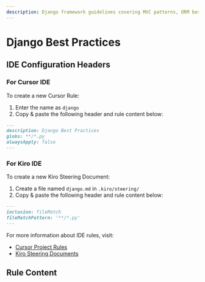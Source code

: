 ```yaml
---
description: Django framework guidelines covering MVC patterns, ORM best practices, and scalable web application development.
---
```


# Django Best Practices

## IDE Configuration Headers

### For Cursor IDE

To create a new Cursor Rule:

1. Enter the name as `django`
2. Copy & paste the following header and rule content below:

```markdown
---
description: Django Best Practices
globs: **/*.py
alwaysApply: false
---
```

### For Kiro IDE

To create a new Kiro Steering Document:

1. Create a file named `django.md` in `.kiro/steering/`
2. Copy & paste the following header and rule content below:

```markdown
---
inclusion: fileMatch
fileMatchPattern: '**/*.py'
---
```

For more information about IDE rules, visit:
- [Cursor Project Rules](https://docs.cursor.com/context/rules#project-rules)
- [Kiro Steering Documents](https://github.com/kirolabs/kiro)

## Rule Content

